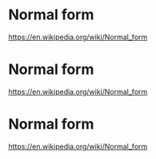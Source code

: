 # Normal form

https://en.wikipedia.org/wiki/Normal_form
# Normal form

https://en.wikipedia.org/wiki/Normal_form
# Normal form

https://en.wikipedia.org/wiki/Normal_form
